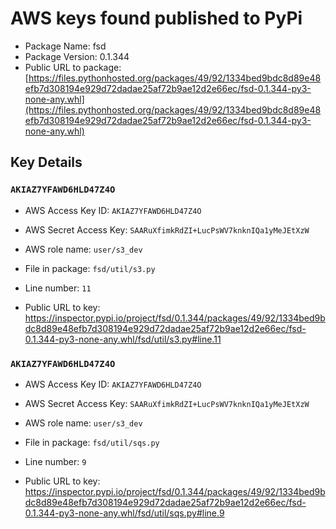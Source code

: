 # AWS keys found published to PyPi

* Package Name: fsd
* Package Version: 0.1.344
* Public URL to package: [https://files.pythonhosted.org/packages/49/92/1334bed9bdc8d89e48efb7d308194e929d72dadae25af72b9ae12d2e66ec/fsd-0.1.344-py3-none-any.whl](https://files.pythonhosted.org/packages/49/92/1334bed9bdc8d89e48efb7d308194e929d72dadae25af72b9ae12d2e66ec/fsd-0.1.344-py3-none-any.whl)

## Key Details

### `AKIAZ7YFAWD6HLD47Z4O`

* AWS Access Key ID: `AKIAZ7YFAWD6HLD47Z4O`
* AWS Secret Access Key: `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` 
* AWS role name: `user/s3_dev`
* File in package: `fsd/util/s3.py`
* Line number: `11`

* Public URL to key: https://inspector.pypi.io/project/fsd/0.1.344/packages/49/92/1334bed9bdc8d89e48efb7d308194e929d72dadae25af72b9ae12d2e66ec/fsd-0.1.344-py3-none-any.whl/fsd/util/s3.py#line.11



### `AKIAZ7YFAWD6HLD47Z4O`

* AWS Access Key ID: `AKIAZ7YFAWD6HLD47Z4O`
* AWS Secret Access Key: `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` 
* AWS role name: `user/s3_dev`
* File in package: `fsd/util/sqs.py`
* Line number: `9`

* Public URL to key: https://inspector.pypi.io/project/fsd/0.1.344/packages/49/92/1334bed9bdc8d89e48efb7d308194e929d72dadae25af72b9ae12d2e66ec/fsd-0.1.344-py3-none-any.whl/fsd/util/sqs.py#line.9


